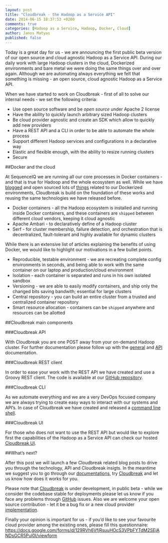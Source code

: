 ```yaml
---
layout: post
title: "Cloudbreak - the Hadoop as a Service API"
date: 2014-06-15 18:37:53 +0200
comments: true
categories: [Hadoop as a Service, Hadoop, Docker, Cloud]
author: Janos Matyas
published: false
---
```


Today is a great day for us - we are announcing the first public beta version of our open source and cloud agnostic Hadoop as a Service API. During our daily work with large Hadoop clusters in the cloud, Dockerized environments and bare metal we were doing the same things over and over again. Although we are automating always everything we felt that something is missing - an open source, cloud agnostic Hadoop as a Service API.

When we have started to work on Cloudbreak - first of all to solve our internal needs - we set the following criteria:

* Use open source software and be *open source* under Apache 2 license
* Have the ability to quickly launch arbitrary sized Hadoop clusters
* Be cloud provider agnostic and create an SDK which allow to quickly add new providers
* Have a REST API and a CLI in order to be able to automate the whole process
* Support different Hadoop services and configurations in a declarative way
* Elastic and flexible enough, with the ability to resize running clusters
* Secure

##Docker and the cloud

At SequenceIQ we are running all our core processes in Docker containers - and that is true for Hadoop and the whole ecosystem as well. While we have [blogged](http://blog.sequenceiq.com/blog/2014/06/19/multinode-hadoop-cluster-on-docker/) and open sourced lots of [things](https://hub.docker.com/u/sequenceiq/) related to our Dockerized environments, Cloudbreak is build on the foundation of these works and reusing the same technologies we have released before.

* Docker containers - all the Hadoop ecosystem is installed and running inside Docker containers, and these containers are `shipped` between different cloud vendors, keeping it cloud agnostic
* Apache Ambari - to declaratively define of a Hadoop cluster
* Serf - for cluster membership, failure detection, and orchestration that is decentralized, fault-tolerant and highly available for dynamic clusters

<!-- more -->

While there is an extensive list of articles explaining the benefits of using Docker, we would like to highlight our motivations in a few bullet points.

* Reproducible, testable environment - we are recreating complete config environments in seconds, and being able to work with the same container on our laptop and production/cloud environment
* Isolation - each container is separated and runs in his own isolated sandbox
* Versioning - we are able to easily modify containers, and ship only the changed bits saving bandwith; essential for large clusters
* Central repository - you can build an entire cluster from a trusted and centralized container repository
* Smart resource allocation - containers can be `shipped` anywhere and resources can be allotted


##Cloudbreak main components

###Cloudbreak API

With Cloudbreak you are one POST away from your on-demand Hadoop cluster. For further documentation please follow up with the [general](http://sequenceiq.com/cloudbreak/) and [API](http://docs.cloudbreak.apiary.io/) documentation.

###Cloudbreak REST client

In order to ease your work with the REST API we have created and use a Groovy REST client. The code is available at our [GitHub repository](https://github.com/sequenceiq/cloudbreak-rest-client).

###Cloudbreak CLI

As we automate everything and we are a very DevOps focused company we are always trying to create easy ways to interact with our systems and API’s. In case of Cloudbreak we have created and released a [command line shell](https://github.com/sequenceiq/cloudbreak-shell).

###Cloudbreak UI

For those who does not want to use the REST API but would like to explore first the capabilities of the Hadoop as a Service API can check our hosted [Cloudbreak UI](https://cloudbreak.sequenceiq.com/).

##What’s next?

After this post we will launch a few Cloudbreak related blog posts to drive you through the technology, API and Cloudbreak insigts. In the meantime we suggest you to go through our [documentations](http://sequenceiq.com/cloudbreak/), try [Cloudbreak](http://cloudbreak.sequenceiq.com/) and let us know how does it works for you.

Please note that [Cloudbreak](http://cloudbreak.sequenceiq.com/) is under development, in public beta - while we consider the codebase stable for deployments please let us know if you face any problems through [GitHub](https://github.com/sequenceiq/cloudbreak) issues. Also we are welcome your open source contribution - let it be a bug fix or a new cloud provider [implementation](http://sequenceiq.com/cloudbreak/#add-new-cloud-providers).

Finally your opinion is important for us - if you’d like to see your favourite cloud provider among the existing ones, please fill this questionnaire: https://docs.google.com/forms/d/129RVh6VfjRsuuHOcS3VPbFYTdM2SEjANDsGCR5Pul0I/viewform

